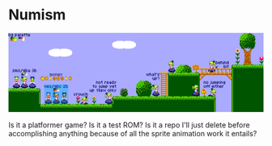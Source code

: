 # Numism

![Screenshot](/docs/concept_sketch.png)

Is it a platformer game?  Is it a test ROM?  Is it a repo I'll just
delete before accomplishing anything because of all the sprite
animation work it entails?


